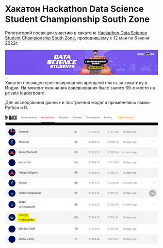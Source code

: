 # Хакатон Hackathon Data Science Student Championship South Zone

Репозиторий посвящен участию в хакатоне [Hackathon Data Science Student Championship South Zone](https://machinehack.com/hackathons/data_science_student_championship_south_zone/overview), проходившему с 12 мая по 6 июня 2022г.

![Картинка соревнования](competition_cover.PNG)

Хакатон посвящен прогнозированию арендной платы за квартиру в Индии. На момент окончания совевнования было занято 69-е место на private leaderboard.

Для исследования данных и построения модели применялись языки Python и R.

![PRIVATE LEADER BOARD](место_на_хакатоне.PNG)
  
